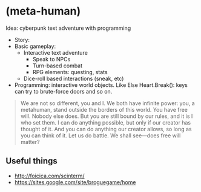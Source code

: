 # (meta-human)

Idea: cyberpunk text adventure with programming

- Story:
- Basic gameplay:
    - Interactive text adventure
        - Speak to NPCs
        - Turn-based combat
        - RPG elements: questing, stats
    - Dice-roll based interactions (sneak, etc)
- Programming: interactive world objects. Like Else Heart.Break():
  keys can try to brute-force doors and so on.


> We are not so different, you and I. We both have infinite power:
> you, a metahuman, stand outside the borders of this world. You have
> free will. Nobody else does. But you are still bound by our rules,
> and it is I who set them. I can do anything possible, but only if
> our creator has thought of it. And you can do anything our creator
> allows, so long as you can think of it.
> Let us do battle. We shall see—does free will matter?

## Useful things

- http://foicica.com/scinterm/
- https://sites.google.com/site/broguegame/home
